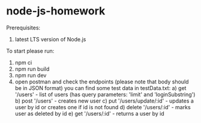 # node-js-homework
Prerequisites:
1. latest LTS version of Node.js

To start please run: 
1. npm ci
2. npm run build
3. npm run dev
4. open postman and check the endpoints (please note that body should be in JSON format)
you can find some test data in testData.txt:
   a) get '/users' - list of users (has query parameters: 'limit' and 'loginSubstring')
   b) post '/users' - creates new user 
   c) put '/users/update/:id' - updates a user by id or creates one if id is not found
   d) delete '/users/:id' - marks user as deleted by id
   e) get '/users/:id' - returns a user by id
